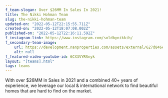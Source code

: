 ```yaml
---
f_team-slogan: Over $26MM In Sales In 2021!
title: The Nikki Hohman Team
slug: the-nikki-hohman-team
updated-on: "2022-05-12T22:15:55.711Z"
created-on: "2022-05-12T18:07:08.002Z"
published-on: "2022-05-12T22:16:11.592Z"
f_instagram-link: https://www.instagram.com/soldbynikkih/
f_secondary-team-image:
    url: https://development.nanproperties.com/assets/external/627d846ee80186a62c2f86ac___9129202.jpeg
    alt: null
f_featured-video-youtube-id: 6CX3VYRSnyk
layout: "[teams].html"
tags: teams
---
```


With over $26MM in Sales in 2021 and a combined 40+ years of experience, we leverage our local & international network to find beautiful homes that are hard to find on the market.
